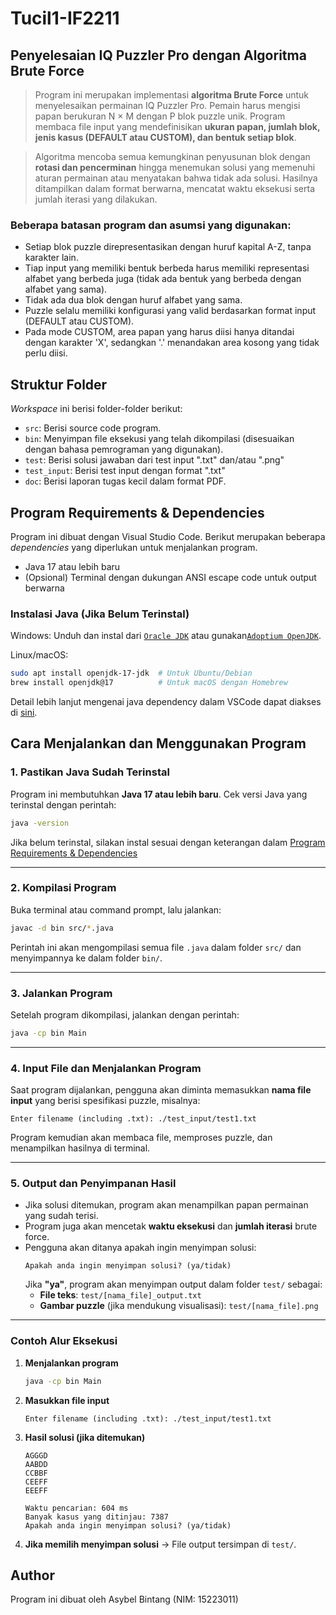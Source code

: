 # Tucil1-IF2211
## Penyelesaian IQ Puzzler Pro dengan Algoritma Brute Force

> Program ini merupakan implementasi **algoritma Brute Force** untuk menyelesaikan permainan IQ Puzzler Pro. Pemain harus mengisi papan berukuran N × M dengan P blok puzzle unik. Program membaca file input yang mendefinisikan **ukuran papan, jumlah blok, jenis kasus (DEFAULT atau CUSTOM), dan bentuk setiap blok**. 

> Algoritma mencoba semua kemungkinan penyusunan blok dengan **rotasi dan pencerminan** hingga menemukan solusi yang memenuhi aturan permainan atau menyatakan bahwa tidak ada solusi. Hasilnya ditampilkan dalam format berwarna, mencatat waktu eksekusi serta jumlah iterasi yang dilakukan.

### Beberapa batasan program dan asumsi yang digunakan:
- Setiap blok puzzle direpresentasikan dengan huruf kapital A-Z, tanpa karakter lain.
- Tiap input yang memiliki bentuk berbeda harus memiliki representasi alfabet yang berbeda juga (tidak ada bentuk yang berbeda dengan alfabet yang sama).
- Tidak ada dua blok dengan huruf alfabet yang sama.
- Puzzle selalu memiliki konfigurasi yang valid berdasarkan format input (DEFAULT atau CUSTOM).
- Pada mode CUSTOM, area papan yang harus diisi hanya ditandai dengan karakter 'X', sedangkan '.' menandakan area kosong yang tidak perlu diisi.

## Struktur Folder
*Workspace* ini berisi folder-folder berikut:
- `src`: Berisi source code program.
- `bin`: Menyimpan file eksekusi yang telah dikompilasi (disesuaikan dengan bahasa pemrograman yang digunakan).
- `test`: Berisi solusi jawaban dari test input ".txt" dan/atau ".png"
- `test_input`: Berisi test input dengan format ".txt"
- `doc`: Berisi laporan tugas kecil dalam format PDF.

## Program Requirements & Dependencies
Program ini dibuat dengan Visual Studio Code. Berikut merupakan beberapa *dependencies* yang diperlukan untuk menjalankan program.
- Java 17 atau lebih baru
- (Opsional) Terminal dengan dukungan ANSI escape code untuk output berwarna

### Instalasi Java (Jika Belum Terinstal)
Windows: Unduh dan instal dari [`Oracle JDK`](https://www.oracle.com/java/technologies/downloads/?er=221886) atau gunakan[`Adoptium OpenJDK`](https://adoptium.net/).

Linux/macOS:
```sh
sudo apt install openjdk-17-jdk  # Untuk Ubuntu/Debian  
brew install openjdk@17          # Untuk macOS dengan Homebrew  
```
Detail lebih lanjut mengenai java dependency dalam VSCode dapat diakses di [sini](https://github.com/microsoft/vscode-java-dependency#manage-dependencies).

## Cara Menjalankan dan Menggunakan Program
### 1. Pastikan Java Sudah Terinstal
Program ini membutuhkan **Java 17 atau lebih baru**.
Cek versi Java yang terinstal dengan perintah:
```sh
java -version
```
Jika belum terinstal, silakan instal sesuai dengan keterangan dalam [Program Requirements & Dependencies](https://github.com/KalengBalsem/Tucil1_15223011?tab=readme-ov-file#program-requirements--dependencies)

---

### 2. Kompilasi Program
Buka terminal atau command prompt, lalu jalankan:
```sh
javac -d bin src/*.java
```
Perintah ini akan mengompilasi semua file `.java` dalam folder `src/` dan menyimpannya ke dalam folder `bin/`.

---

### 3. Jalankan Program
Setelah program dikompilasi, jalankan dengan perintah:
```sh
java -cp bin Main
```

---

### 4. Input File dan Menjalankan Program
Saat program dijalankan, pengguna akan diminta memasukkan **nama file input** yang berisi spesifikasi puzzle, misalnya:
```
Enter filename (including .txt): ./test_input/test1.txt
```
Program kemudian akan membaca file, memproses puzzle, dan menampilkan hasilnya di terminal.

---

### 5. Output dan Penyimpanan Hasil
- Jika solusi ditemukan, program akan menampilkan papan permainan yang sudah terisi.
- Program juga akan mencetak **waktu eksekusi** dan **jumlah iterasi** brute force.
- Pengguna akan ditanya apakah ingin menyimpan solusi:
  ```
  Apakah anda ingin menyimpan solusi? (ya/tidak)
  ```
  Jika **"ya"**, program akan menyimpan output dalam folder `test/` sebagai:
  - **File teks**: `test/[nama_file]_output.txt`
  - **Gambar puzzle** (jika mendukung visualisasi): `test/[nama_file].png`

---

### Contoh Alur Eksekusi
1. **Menjalankan program**
   ```sh
   java -cp bin Main
   ```
2. **Masukkan file input**
   ```
   Enter filename (including .txt): ./test_input/test1.txt
   ```
3. **Hasil solusi (jika ditemukan)**
   ```
   AGGGD  
   AABDD  
   CCBBF  
   CEEFF  
   EEEFF  
   
   Waktu pencarian: 604 ms  
   Banyak kasus yang ditinjau: 7387  
   Apakah anda ingin menyimpan solusi? (ya/tidak)  
   ```
4. **Jika memilih menyimpan solusi** → File output tersimpan di `test/`.


## Author
Program ini dibuat oleh Asybel Bintang (NIM: 15223011)
